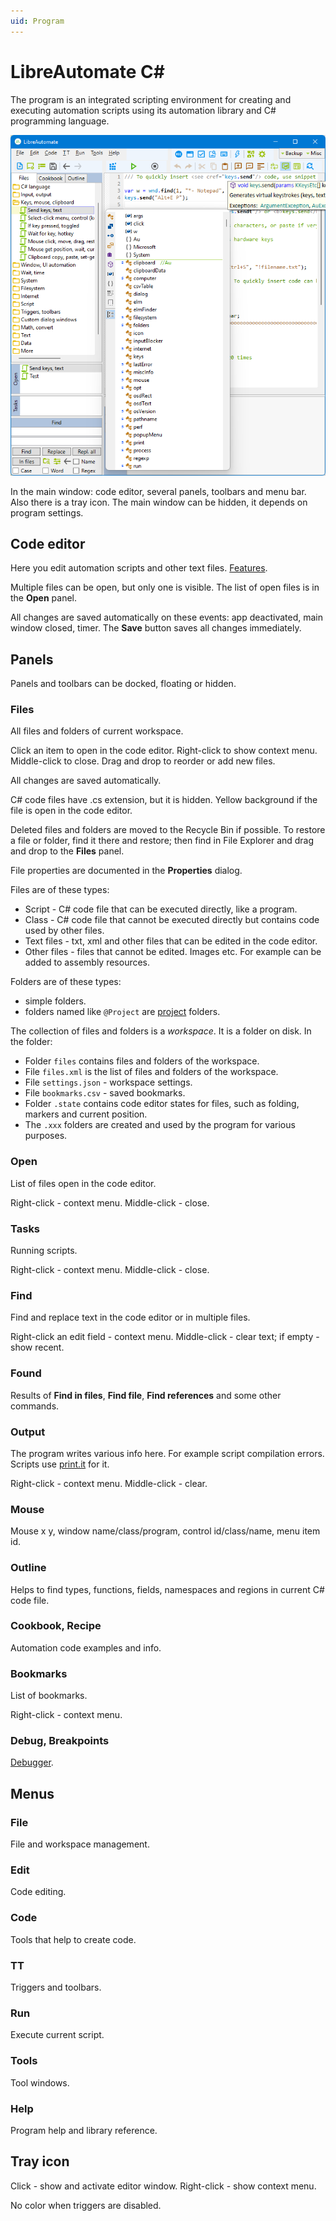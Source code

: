 ```yaml
---
uid: Program
---
```


# LibreAutomate C#

The program is an integrated scripting environment for creating and executing automation scripts using its automation library and C# programming language.

![window](../images/window.png "Editor window")

In the main window: code editor, several panels, toolbars and menu bar. Also there is a tray icon. The main window can be hidden, it depends on program settings.

## Code editor
Here you edit automation scripts and other text files.
[Features](xref:code_editor).

Multiple files can be open, but only one is visible. The list of open files is in the **Open** panel.

All changes are saved automatically on these events: app deactivated, main window closed, timer. The **Save** button saves all changes immediately.

## Panels
Panels and toolbars can be docked, floating or hidden.

### Files
All files and folders of current workspace.

Click an item to open in the code editor. Right-click to show context menu. Middle-click to close. Drag and drop to reorder or add new files.

All changes are saved automatically.

C# code files have .cs extension, but it is hidden. Yellow background if the file is open in the code editor.

Deleted files and folders are moved to the Recycle Bin if possible. To restore a file or folder, find it there and restore; then find in File Explorer and drag and drop to the **Files** panel.

File properties are documented in the **Properties** dialog.

Files are of these types:
- Script - C# code file that can be executed directly, like a program.
- Class - C# code file that cannot be executed directly but contains code used by other files.
- Text files - txt, xml and other files that can be edited in the code editor.
- Other files - files that cannot be edited. Images etc. For example can be added to assembly resources.

Folders are of these types:
- simple folders.
- folders named like `@Project` are [project](xref:class_project) folders.

The collection of files and folders is a *workspace*. It is a folder on disk. In the folder:
- Folder `files` contains files and folders of the workspace.
- File `files.xml` is the list of files and folders of the workspace.
- File `settings.json` - workspace settings.
- File `bookmarks.csv` - saved bookmarks.
- Folder `.state` contains code editor states for files, such as folding, markers and current position.
- The `.xxx` folders are created and used by the program for various purposes.

### Open
List of files open in the code editor.

Right-click - context menu. Middle-click - close.

### Tasks
Running scripts.

Right-click - context menu. Middle-click - close.

### Find
Find and replace text in the code editor or in multiple files.

Right-click an edit field - context menu. Middle-click - clear text; if empty - show recent.

### Found
Results of **Find in files**, **Find file**, **Find references** and some other commands.

### Output
The program writes various info here. For example script compilation errors. Scripts use [print.it]() for it.

Right-click - context menu. Middle-click - clear.

### Mouse
Mouse x y, window name/class/program, control id/class/name, menu item id.

### Outline
Helps to find types, functions, fields, namespaces and regions in current C# code file.

### Cookbook, Recipe
Automation code examples and info.

### Bookmarks
List of bookmarks.

Right-click - context menu.

### Debug, Breakpoints
[Debugger](Debugger.md).

## Menus

### File
File and workspace management.

### Edit
Code editing.

### Code
Tools that help to create code.

### TT
Triggers and toolbars.

### Run
Execute current script.

### Tools
Tool windows.

### Help
Program help and library reference.

## Tray icon
Click - show and activate editor window. Right-click - show context menu.

No color when triggers are disabled.
